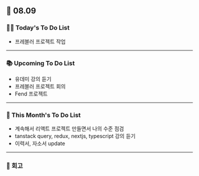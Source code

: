 ## 📆 08.09

### 💁‍♀️ Today's To Do List

- 프레블러 프로젝트 작업

---

### 📚 Upcoming To Do List

- 유데미 강의 듣기
- 프레블러 프로젝트 회의
- Fend 프로젝트

---

### 📌 This Month's To Do List

- 계속해서 리액트 프로젝트 만들면서 나의 수준 점검
- tanstack query, redux, nextjs, typescript 강의 듣기
- 이력서, 자소서 update

---

### 👀 회고
